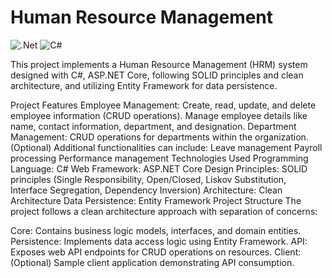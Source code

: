 Human Resource Management
============

![.Net](https://img.shields.io/badge/.NET-5C2D91?style=for-the-badge&logo=.net&logoColor=white)
![C#](https://img.shields.io/badge/c%23-%23239120.svg?style=for-the-badge&logo=csharp&logoColor=white)

This project implements a Human Resource Management (HRM) system designed with C#, ASP.NET Core, following SOLID principles and clean architecture, and utilizing Entity Framework for data persistence.

Project Features
Employee Management:
Create, read, update, and delete employee information (CRUD operations).
Manage employee details like name, contact information, department, and designation.
Department Management:
CRUD operations for departments within the organization.
(Optional) Additional functionalities can include:
Leave management
Payroll processing
Performance management
Technologies Used
Programming Language: C#
Web Framework: ASP.NET Core
Design Principles: SOLID principles (Single Responsibility, Open/Closed, Liskov Substitution, Interface Segregation, Dependency Inversion)
Architecture: Clean Architecture
Data Persistence: Entity Framework
Project Structure
The project follows a clean architecture approach with separation of concerns:

Core: Contains business logic models, interfaces, and domain entities.
Persistence: Implements data access logic using Entity Framework.
API: Exposes web API endpoints for CRUD operations on resources.
Client: (Optional) Sample client application demonstrating API consumption.
